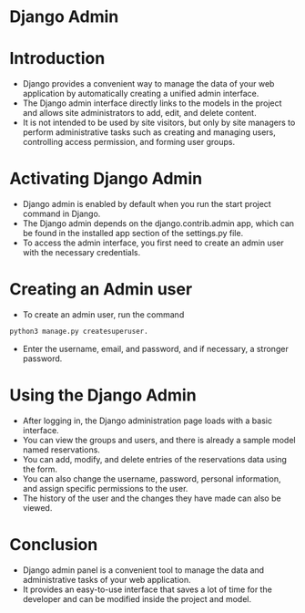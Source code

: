 # Django Admin

# Introduction

- Django provides a convenient way to manage the data of your web application by automatically creating a unified admin interface.
- The Django admin interface directly links to the models in the project and allows site administrators to add, edit, and delete content.
- It is not intended to be used by site visitors, but only by site managers to perform administrative tasks such as creating and managing users, controlling access permission, and forming user groups.

# Activating Django Admin

- Django admin is enabled by default when you run the start project command in Django.
- The Django admin depends on the django.contrib.admin app, which can be found in the installed app section of the settings.py file.
- To access the admin interface, you first need to create an admin user with the necessary credentials.

# Creating an Admin user

- To create an admin user, run the command

```python
python3 manage.py createsuperuser.
```

- Enter the username, email, and password, and if necessary, a stronger password.

# Using the Django Admin

- After logging in, the Django administration page loads with a basic interface.
- You can view the groups and users, and there is already a sample model named reservations.
- You can add, modify, and delete entries of the reservations data using the form.
- You can also change the username, password, personal information, and assign specific permissions to the user.
- The history of the user and the changes they have made can also be viewed.

# Conclusion

- Django admin panel is a convenient tool to manage the data and administrative tasks of your web application.
- It provides an easy-to-use interface that saves a lot of time for the developer and can be modified inside the project and model.